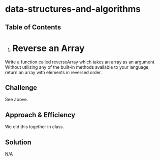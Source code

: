 # data-structures-and-algorithms

## Table of Contents

1. # Reverse an Array
Write a function called reverseArray which takes an array as an argument. Without utilizing any of the built-in methods available to your language, return an array with elements in reversed order.

## Challenge
See above.

## Approach & Efficiency
We did this together in class.

## Solution
N/A